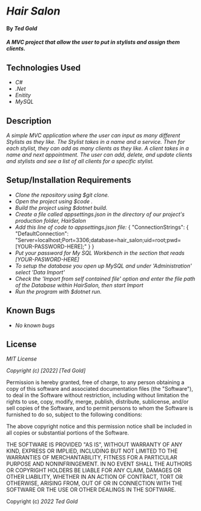 # _Hair Salon_

#### By _Ted Gold_

#### _A MVC project that allow the user to put in stylists and assign them clients._

## Technologies Used

* _C#_
* _.Net_
* _Enitity_
* _MySQL_

## Description

_A simple MVC application where the user can input as many different Stylists as they like. The Stylist takes in a name and a service. Then for each stylist, they can add as many clients as they like. A client takes in a name and next appointment. The user can add, delete, and update clients and stylists and see a list of all clients for a specific stylist._

## Setup/Installation Requirements

* _Clone the repository using $git clone._
* _Open the project using $code ._
* _Build the project using $dotnet build._
* _Create a file called appsettings.json in the directory of our project's production folder, HairSalon_
* _Add this line of code to appsettings.json file:_
  {
    "ConnectionStrings": {
        "DefaultConnection": "Server=localhost;Port=3306;database=hair_salon;uid=root;pwd=[YOUR-PASSWORD-HERE];"
    }
  }
* _Put your password for My SQL Workbench in the section that reads [YOUR-PASWORD-HERE]_
* _To setup the database you open up MySQL and under 'Administration' select 'Data Import'_
* _Check the 'Import from self contained file' option and enter the file path of the Database within HairSalon, then start Import_
* _Run the program with $dotnet run._

## Known Bugs

* _No known bugs_

## License

_MIT License_

_Copyright (c) [2022] [Ted Gold]_

Permission is hereby granted, free of charge, to any person obtaining a copy
of this software and associated documentation files (the "Software"), to deal
in the Software without restriction, including without limitation the rights
to use, copy, modify, merge, publish, distribute, sublicense, and/or sell
copies of the Software, and to permit persons to whom the Software is
furnished to do so, subject to the following conditions:

The above copyright notice and this permission notice shall be included in all
copies or substantial portions of the Software.

THE SOFTWARE IS PROVIDED "AS IS", WITHOUT WARRANTY OF ANY KIND, EXPRESS OR
IMPLIED, INCLUDING BUT NOT LIMITED TO THE WARRANTIES OF MERCHANTABILITY,
FITNESS FOR A PARTICULAR PURPOSE AND NONINFRINGEMENT. IN NO EVENT SHALL THE
AUTHORS OR COPYRIGHT HOLDERS BE LIABLE FOR ANY CLAIM, DAMAGES OR OTHER
LIABILITY, WHETHER IN AN ACTION OF CONTRACT, TORT OR OTHERWISE, ARISING FROM,
OUT OF OR IN CONNECTION WITH THE SOFTWARE OR THE USE OR OTHER DEALINGS IN THE
SOFTWARE.

Copyright (c) _2022_ _Ted Gold_